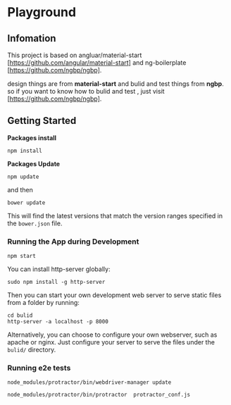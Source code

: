 # Playground

## Infomation
This project is based on angluar/material-start [https://github.com/angular/material-start] and ng-boilerplate [https://github.com/ngbp/ngbp].

design things are from **material-start** and bulid and test things from **ngbp**. so if you want to know how to bulid and test , just visit [https://github.com/ngbp/ngbp].

## Getting Started

**Packages install**

```
npm install
```

**Packages Update**
```
npm update
```
and then

```
bower update
```

This will find the latest versions that match the version ranges specified in the `bower.json` file.


### Running the App during Development

`npm start`

You can install http-server globally:

```
sudo npm install -g http-server
```

Then you can start your own development web server to serve static files from a folder by running:

```
cd bulid
http-server -a localhost -p 8000
```

Alternatively, you can choose to configure your own webserver, such as apache or nginx. Just
configure your server to serve the files under the `bulid/` directory.

### Running e2e tests

`node_modules/protractor/bin/webdriver-manager update`

`node_modules/protractor/bin/protractor  protractor_conf.js`
